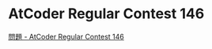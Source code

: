AtCoder Regular Contest 146
===

[問題 - AtCoder Regular Contest 146](https://atcoder.jp/contests/arc146/tasks)